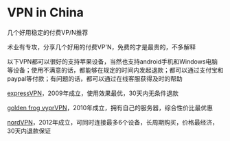 # VPN in China
几个好用稳定的付费VP/N推荐

术业有专攻，分享几个好用的付费VP'N，免费的才是最贵的，不多解释

以下VPN都可以很好的支持苹果设备，当然也支持android手机和Windows电脑等设备；使用不满意的话，都能够在规定的时间内发起退款；都可以通过支付宝和paypal等付款；有问题的话，都可以通过在线客服获得及时的帮助

[expressVPN](https://is.gd/yu30UW)，2009年成立，使用效果最优，30天内无条件退款

[golden frog vyprVPN](https://is.gd/vyprch)，2010年成立，拥有自己的服务器，综合性价比最优惠

[nordVPN](https://is.gd/httcnd)，2012年成立，可同时连接最多6个设备，长周期购买，价格最经济，30天内退款保证
